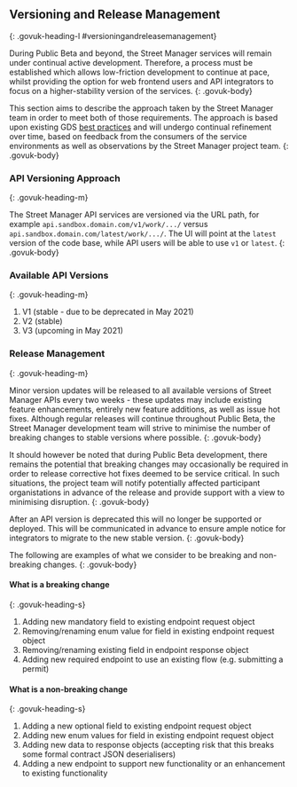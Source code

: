 ## Versioning and Release Management
{: .govuk-heading-l #versioningandreleasemanagement}

During Public Beta and beyond, the Street Manager services will remain under continual active development.  Therefore, a process must be established which allows low-friction development to continue at pace, whilst providing the option for web frontend users and API integrators to focus on a higher-stability version of the services.
{: .govuk-body}

This section aims to describe the approach taken by the Street Manager team in order to meet both of those requirements.  The approach is based upon existing GDS [best practices](https://gdstechnology.blog.gov.uk/2016/07/26/considering-our-approach-to-api-iteration/) and will undergo continual refinement over time, based on feedback from the consumers of the service environments as well as observations by the Street Manager project team.
{: .govuk-body}


### API Versioning Approach
{: .govuk-heading-m}

The Street Manager API services are versioned via the URL path, for example <code>api.sandbox.domain.com/v1/work/.../</code> versus <code>api.sandbox.domain.com/latest/work/.../</code>. The UI will point at the <code>latest</code> version of the code base, while API users will be able to use <code>v1</code> or <code>latest</code>.
{: .govuk-body}


### Available API Versions
{: .govuk-heading-m}

<ol class="govuk-list govuk-list--bullet">
  <li>V1 (stable - due to be deprecated in May 2021)</li>
  <li>V2 (stable)</li>
  <li>V3 (upcoming in May 2021)</li>
</ol>


### Release Management
{: .govuk-heading-m}

Minor version updates will be released to all available versions of Street Manager APIs every two weeks - these updates may include existing feature enhancements, entirely new feature additions, as well as issue hot fixes. Although regular releases will continue throughout Public Beta, the Street Manager development team will strive to minimise the number of breaking changes to stable versions where possible.
{: .govuk-body}

It should however be noted that during Public Beta development, there remains the potential that breaking changes may occasionally be required in order to release corrective hot fixes deemed to be service critical. In such situations, the project team will notify potentially affected participant organistations in advance of the release and provide support with a view to minimising disruption.
{: .govuk-body}

After an API version is deprecated this will no longer be supported or deployed. This will be communicated in advance to ensure ample notice for integrators to migrate to the new stable version.
{: .govuk-body}

The following are examples of what we consider to be breaking and non-breaking changes.
{: .govuk-body}

#### What is a breaking change
{: .govuk-heading-s}

<ol class="govuk-list govuk-list--bullet">
  <li>Adding new mandatory field to existing endpoint request object</li>
  <li>Removing/renaming enum value for field in existing endpoint request object</li>
  <li>Removing/renaming existing field in endpoint response object</li>
  <li>Adding new required endpoint to use an existing flow (e.g. submitting a permit)</li>
</ol>

#### What is a non-breaking change
{: .govuk-heading-s}

<ol class="govuk-list govuk-list--bullet">
  <li>Adding a new optional field to existing endpoint request object</li>
  <li>Adding new enum values for field in existing endpoint request object</li>
  <li>Adding new data to response objects (accepting risk that this breaks some formal contract JSON deserialisers)</li>
  <li>Adding a new endpoint to support new functionality or an enhancement to existing functionality</li>
</ol>
